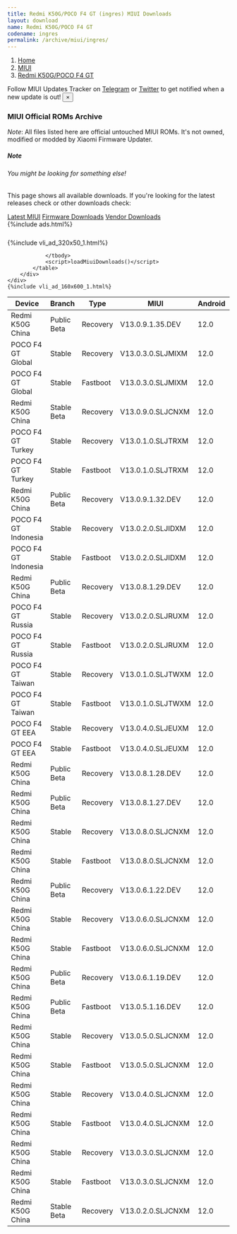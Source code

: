 ```yaml
---
title: Redmi K50G/POCO F4 GT (ingres) MIUI Downloads
layout: download
name: Redmi K50G/POCO F4 GT
codename: ingres
permalink: /archive/miui/ingres/
---
```

<nav aria-label="breadcrumb">
    <ol class="breadcrumb">
        <li class="breadcrumb-item"><a href="/">Home</a></li>
        <li class="breadcrumb-item"><a href="/miui/">MIUI</a></li>
        <li class="breadcrumb-item active" aria-current="page"><a href="/miui/ingres/">Redmi K50G/POCO F4 GT</a></li>
    </ol>
</nav>
<div class="alert alert-primary alert-dismissible fade show" role="alert">
    Follow MIUI Updates Tracker on <a href="https://t.me/MIUIUpdatesTracker" class="alert-link">Telegram</a>
     or <a href="https://twitter.com/MiFwUpdater" class="alert-link">Twitter</a> to get notified when a new update is out!
    <button type="button" class="close" data-dismiss="alert" aria-label="Close">
        <span aria-hidden="true">&times;</span>
    </button>
</div>

### MIUI Official ROMs Archive
*Note*: All files listed here are official untouched MIUI ROMs. It's not owned, modified or modded by Xiaomi Firmware Updater.
<div class="card">
  <div class="card-body">
    <h5 class="card-title">Note</h5>
    <h6 class="card-subtitle mb-2 text-muted">You might be looking for something else!</h6>
    <p class="card-text">This page shows all available downloads.
     If you're looking for the latest releases check or other downloads check:</p>
    <a href="/miui/ingres/" class="card-link">Latest MIUI</a>
    <a href="/firmware/ingres/" class="card-link">Firmware Downloads</a>
    <a href="/vendor/ingres/" class="card-link">Vendor Downloads</a>
  </div>
</div>
{%include ads.html%}
<div class="row justify-content-center">
    <div class="col-10">
        <div class="table-responsive-md" style="margin-top: 25px;">
            {%include vli_ad_320x50_1.html%}
            <table id="miui" class="display dt-responsive nowrap compact table table-striped table-hover table-sm">
                <thead class="thead-dark">
                    <tr>
                        <th data-ref="device">Device</th>
                        <th data-ref="branch">Branch</th>
                        <th data-ref="type">Type</th>
                        <th data-ref="miui">MIUI</th>
                        <th data-ref="android">Android</th>
                        <th data-ref="size">Size</th>
                        <th data-ref="size">Date</th>
                        <th data-ref="link">Link</th>
                    </tr>
                </thead>
                <tbody>
                <tr><td>Redmi K50G China</td><td>Public Beta</td><td>Recovery</td><td>V13.0.9.1.35.DEV</td><td>12.0</td><td>5.1 GB</td><td>2022-05-27</td><td><a href="/miui/ingres/public beta/V13.0.9.1.35.DEV/">Download</a></td></tr>
<tr><td>POCO F4 GT Global</td><td>Stable</td><td>Recovery</td><td>V13.0.3.0.SLJMIXM</td><td>12.0</td><td>4.1 GB</td><td>2022-05-21</td><td><a href="/miui/ingres/stable/V13.0.3.0.SLJMIXM/">Download</a></td></tr>
<tr><td>POCO F4 GT Global</td><td>Stable</td><td>Fastboot</td><td>V13.0.3.0.SLJMIXM</td><td>12.0</td><td>5.6 GB</td><td>2022-03-30</td><td><a href="/miui/ingres/stable/V13.0.3.0.SLJMIXM/">Download</a></td></tr>
<tr><td>Redmi K50G China</td><td>Stable Beta</td><td>Recovery</td><td>V13.0.9.0.SLJCNXM</td><td>12.0</td><td>5.0 GB</td><td>2022-05-20</td><td><a href="/miui/ingres/stable beta/V13.0.9.0.SLJCNXM/">Download</a></td></tr>
<tr><td>POCO F4 GT Turkey</td><td>Stable</td><td>Recovery</td><td>V13.0.1.0.SLJTRXM</td><td>12.0</td><td>4.1 GB</td><td>2022-05-20</td><td><a href="/miui/ingres/stable/V13.0.1.0.SLJTRXM/">Download</a></td></tr>
<tr><td>POCO F4 GT Turkey</td><td>Stable</td><td>Fastboot</td><td>V13.0.1.0.SLJTRXM</td><td>12.0</td><td>5.1 GB</td><td>2022-03-23</td><td><a href="/miui/ingres/stable/V13.0.1.0.SLJTRXM/">Download</a></td></tr>
<tr><td>Redmi K50G China</td><td>Public Beta</td><td>Recovery</td><td>V13.0.9.1.32.DEV</td><td>12.0</td><td>5.1 GB</td><td>2022-05-20</td><td><a href="/miui/ingres/public beta/V13.0.9.1.32.DEV/">Download</a></td></tr>
<tr><td>POCO F4 GT Indonesia</td><td>Stable</td><td>Recovery</td><td>V13.0.2.0.SLJIDXM</td><td>12.0</td><td>4.1 GB</td><td>2022-05-18</td><td><a href="/miui/ingres/stable/V13.0.2.0.SLJIDXM/">Download</a></td></tr>
<tr><td>POCO F4 GT Indonesia</td><td>Stable</td><td>Fastboot</td><td>V13.0.2.0.SLJIDXM</td><td>12.0</td><td>5.5 GB</td><td>2022-03-23</td><td><a href="/miui/ingres/stable/V13.0.2.0.SLJIDXM/">Download</a></td></tr>
<tr><td>Redmi K50G China</td><td>Public Beta</td><td>Recovery</td><td>V13.0.8.1.29.DEV</td><td>12.0</td><td>5.1 GB</td><td>2022-05-13</td><td><a href="/miui/ingres/public beta/V13.0.8.1.29.DEV/">Download</a></td></tr>
<tr><td>POCO F4 GT Russia</td><td>Stable</td><td>Recovery</td><td>V13.0.2.0.SLJRUXM</td><td>12.0</td><td>4.1 GB</td><td>2022-05-13</td><td><a href="/miui/ingres/stable/V13.0.2.0.SLJRUXM/">Download</a></td></tr>
<tr><td>POCO F4 GT Russia</td><td>Stable</td><td>Fastboot</td><td>V13.0.2.0.SLJRUXM</td><td>12.0</td><td>5.6 GB</td><td>2022-03-23</td><td><a href="/miui/ingres/stable/V13.0.2.0.SLJRUXM/">Download</a></td></tr>
<tr><td>POCO F4 GT Taiwan</td><td>Stable</td><td>Recovery</td><td>V13.0.1.0.SLJTWXM</td><td>12.0</td><td>4.0 GB</td><td>2022-05-12</td><td><a href="/miui/ingres/stable/V13.0.1.0.SLJTWXM/">Download</a></td></tr>
<tr><td>POCO F4 GT Taiwan</td><td>Stable</td><td>Fastboot</td><td>V13.0.1.0.SLJTWXM</td><td>12.0</td><td>4.9 GB</td><td>2022-03-26</td><td><a href="/miui/ingres/stable/V13.0.1.0.SLJTWXM/">Download</a></td></tr>
<tr><td>POCO F4 GT EEA</td><td>Stable</td><td>Recovery</td><td>V13.0.4.0.SLJEUXM</td><td>12.0</td><td>4.2 GB</td><td>2022-05-11</td><td><a href="/miui/ingres/stable/V13.0.4.0.SLJEUXM/">Download</a></td></tr>
<tr><td>POCO F4 GT EEA</td><td>Stable</td><td>Fastboot</td><td>V13.0.4.0.SLJEUXM</td><td>12.0</td><td>5.6 GB</td><td>2022-04-01</td><td><a href="/miui/ingres/stable/V13.0.4.0.SLJEUXM/">Download</a></td></tr>
<tr><td>Redmi K50G China</td><td>Public Beta</td><td>Recovery</td><td>V13.0.8.1.28.DEV</td><td>12.0</td><td>5.1 GB</td><td>2022-04-29</td><td><a href="/miui/ingres/public beta/V13.0.8.1.28.DEV/">Download</a></td></tr>
<tr><td>Redmi K50G China</td><td>Public Beta</td><td>Recovery</td><td>V13.0.8.1.27.DEV</td><td>12.0</td><td>5.1 GB</td><td>2022-04-22</td><td><a href="/miui/ingres/public beta/V13.0.8.1.27.DEV/">Download</a></td></tr>
<tr><td>Redmi K50G China</td><td>Stable</td><td>Recovery</td><td>V13.0.8.0.SLJCNXM</td><td>12.0</td><td>5.0 GB</td><td>2022-04-15</td><td><a href="/miui/ingres/stable/V13.0.8.0.SLJCNXM/">Download</a></td></tr>
<tr><td>Redmi K50G China</td><td>Stable</td><td>Fastboot</td><td>V13.0.8.0.SLJCNXM</td><td>12.0</td><td>6.6 GB</td><td>2022-04-09</td><td><a href="/miui/ingres/stable/V13.0.8.0.SLJCNXM/">Download</a></td></tr>
<tr><td>Redmi K50G China</td><td>Public Beta</td><td>Recovery</td><td>V13.0.6.1.22.DEV</td><td>12.0</td><td>5.1 GB</td><td>2022-04-01</td><td><a href="/miui/ingres/public beta/V13.0.6.1.22.DEV/">Download</a></td></tr>
<tr><td>Redmi K50G China</td><td>Stable</td><td>Recovery</td><td>V13.0.6.0.SLJCNXM</td><td>12.0</td><td>5.0 GB</td><td>2022-03-25</td><td><a href="/miui/ingres/stable/V13.0.6.0.SLJCNXM/">Download</a></td></tr>
<tr><td>Redmi K50G China</td><td>Stable</td><td>Fastboot</td><td>V13.0.6.0.SLJCNXM</td><td>12.0</td><td>6.6 GB</td><td>2022-03-18</td><td><a href="/miui/ingres/stable/V13.0.6.0.SLJCNXM/">Download</a></td></tr>
<tr><td>Redmi K50G China</td><td>Public Beta</td><td>Recovery</td><td>V13.0.6.1.19.DEV</td><td>12.0</td><td>5.1 GB</td><td>2022-03-24</td><td><a href="/miui/ingres/public beta/V13.0.6.1.19.DEV/">Download</a></td></tr>
<tr><td>Redmi K50G China</td><td>Public Beta</td><td>Fastboot</td><td>V13.0.5.1.16.DEV</td><td>12.0</td><td>5.7 GB</td><td>2022-03-18</td><td><a href="/miui/ingres/public beta/V13.0.5.1.16.DEV/">Download</a></td></tr>
<tr><td>Redmi K50G China</td><td>Stable</td><td>Recovery</td><td>V13.0.5.0.SLJCNXM</td><td>12.0</td><td>5.0 GB</td><td>2022-03-11</td><td><a href="/miui/ingres/stable/V13.0.5.0.SLJCNXM/">Download</a></td></tr>
<tr><td>Redmi K50G China</td><td>Stable</td><td>Fastboot</td><td>V13.0.5.0.SLJCNXM</td><td>12.0</td><td>6.7 GB</td><td>2022-03-08</td><td><a href="/miui/ingres/stable/V13.0.5.0.SLJCNXM/">Download</a></td></tr>
<tr><td>Redmi K50G China</td><td>Stable</td><td>Recovery</td><td>V13.0.4.0.SLJCNXM</td><td>12.0</td><td>5.0 GB</td><td>2022-03-04</td><td><a href="/miui/ingres/stable/V13.0.4.0.SLJCNXM/">Download</a></td></tr>
<tr><td>Redmi K50G China</td><td>Stable</td><td>Fastboot</td><td>V13.0.4.0.SLJCNXM</td><td>12.0</td><td>6.7 GB</td><td>2022-02-26</td><td><a href="/miui/ingres/stable/V13.0.4.0.SLJCNXM/">Download</a></td></tr>
<tr><td>Redmi K50G China</td><td>Stable</td><td>Recovery</td><td>V13.0.3.0.SLJCNXM</td><td>12.0</td><td>5.0 GB</td><td>2022-02-21</td><td><a href="/miui/ingres/stable/V13.0.3.0.SLJCNXM/">Download</a></td></tr>
<tr><td>Redmi K50G China</td><td>Stable</td><td>Fastboot</td><td>V13.0.3.0.SLJCNXM</td><td>12.0</td><td>6.6 GB</td><td>2022-02-12</td><td><a href="/miui/ingres/stable/V13.0.3.0.SLJCNXM/">Download</a></td></tr>
<tr><td>Redmi K50G China</td><td>Stable Beta</td><td>Recovery</td><td>V13.0.2.0.SLJCNXM</td><td>12.0</td><td>5.0 GB</td><td>2022-02-17</td><td><a href="/miui/ingres/stable beta/V13.0.2.0.SLJCNXM/">Download</a></td></tr>

                </tbody>
                <script>loadMiuiDownloads()</script>
            </table>
        </div>
    </div>
    {%include vli_ad_160x600_1.html%}
</div>
